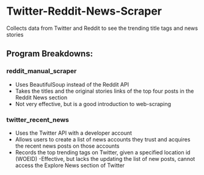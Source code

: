 # Twitter-Reddit-News-Scraper
Collects data from Twitter and Reddit to see the trending title tags and news stories

## Program Breakdowns:
### reddit_manual_scraper
- Uses BeautifulSoup instead of the Reddit API
- Takes the titles and the original stories links of the top four posts in the Reddit News section
- Not very effective, but is a good introduction to web-scraping
### twitter_recent_news
- Uses the Twitter API with a developer account
- Allows users to create a list of news accounts they trust and acquires the recent news posts on those accounts
- Records the top trending tags on Twitter, given a specified location id (WOEID)
-Effective, but lacks the updating the list of new posts, cannot access the Explore News section of Twitter
